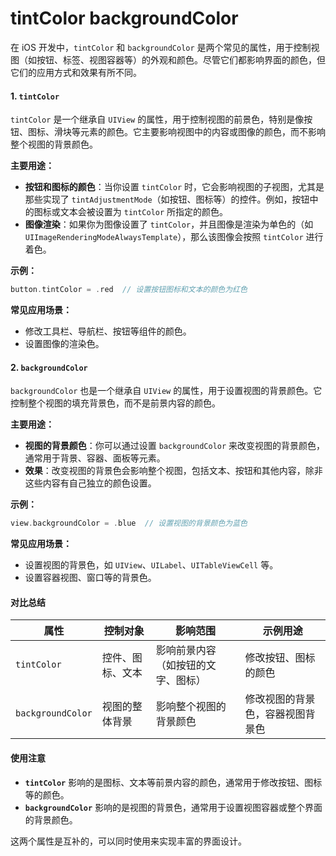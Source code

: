 # tintColor backgroundColor

在 iOS 开发中，`tintColor` 和 `backgroundColor` 是两个常见的属性，用于控制视图（如按钮、标签、视图容器等）的外观和颜色。尽管它们都影响界面的颜色，但它们的应用方式和效果有所不同。

#### 1. `tintColor`

`tintColor` 是一个继承自 `UIView` 的属性，用于控制视图的前景色，特别是像按钮、图标、滑块等元素的颜色。它主要影响视图中的内容或图像的颜色，而不影响整个视图的背景颜色。

**主要用途：**

* **按钮和图标的颜色**：当你设置 `tintColor` 时，它会影响视图的子视图，尤其是那些实现了 `tintAdjustmentMode`（如按钮、图标等）的控件。例如，按钮中的图标或文本会被设置为 `tintColor` 所指定的颜色。
* **图像渲染**：如果你为图像设置了 `tintColor`，并且图像是渲染为单色的（如 `UIImageRenderingModeAlwaysTemplate`），那么该图像会按照 `tintColor` 进行着色。

**示例：**

```swift
button.tintColor = .red  // 设置按钮图标和文本的颜色为红色
```

**常见应用场景：**

* 修改工具栏、导航栏、按钮等组件的颜色。
* 设置图像的渲染色。

#### 2. `backgroundColor`

`backgroundColor` 也是一个继承自 `UIView` 的属性，用于设置视图的背景颜色。它控制整个视图的填充背景色，而不是前景内容的颜色。

**主要用途：**

* **视图的背景颜色**：你可以通过设置 `backgroundColor` 来改变视图的背景颜色，通常用于背景、容器、面板等元素。
* **效果**：改变视图的背景色会影响整个视图，包括文本、按钮和其他内容，除非这些内容有自己独立的颜色设置。

**示例：**

```swift
view.backgroundColor = .blue  // 设置视图的背景颜色为蓝色
```

**常见应用场景：**

* 设置视图的背景色，如 `UIView`、`UILabel`、`UITableViewCell` 等。
* 设置容器视图、窗口等的背景色。

#### 对比总结

| 属性                | 控制对象     | 影响范围              | 示例用途             |
| ----------------- | -------- | ----------------- | ---------------- |
| `tintColor`       | 控件、图标、文本 | 影响前景内容（如按钮的文字、图标） | 修改按钮、图标的颜色       |
| `backgroundColor` | 视图的整体背景  | 影响整个视图的背景颜色       | 修改视图的背景色，容器视图背景色 |

#### 使用注意

* **`tintColor`** 影响的是图标、文本等前景内容的颜色，通常用于修改按钮、图标等的颜色。
* **`backgroundColor`** 影响的是视图的背景色，通常用于设置视图容器或整个界面的背景颜色。

这两个属性是互补的，可以同时使用来实现丰富的界面设计。

